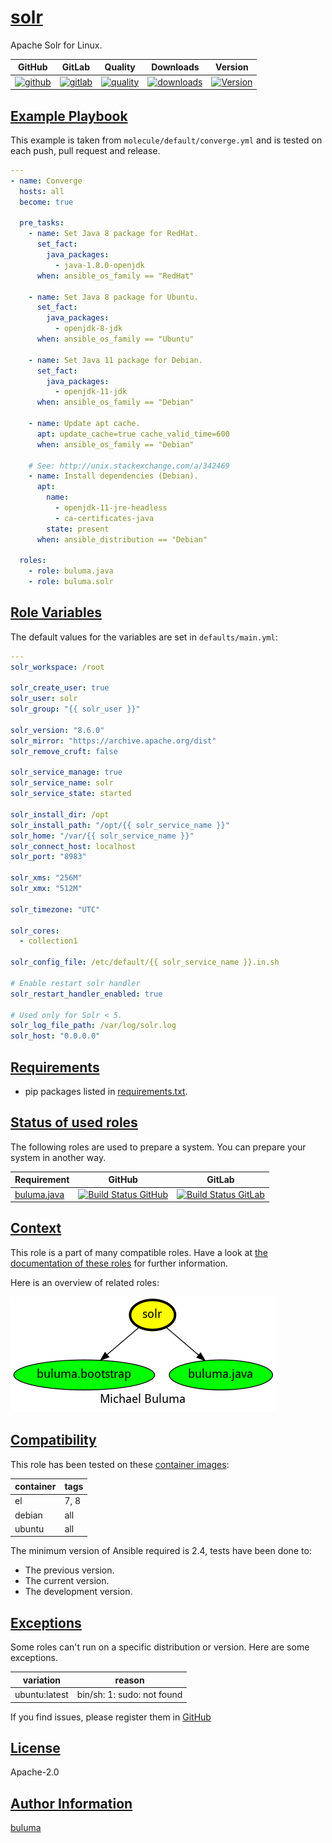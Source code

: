 # [solr](#solr)

Apache Solr for Linux.

|GitHub|GitLab|Quality|Downloads|Version|
|------|------|-------|---------|-------|
|[![github](https://github.com/buluma/ansible-role-solr/workflows/Ansible%20Molecule/badge.svg)](https://github.com/buluma/ansible-role-solr/actions)|[![gitlab](https://gitlab.com/buluma/ansible-role-solr/badges/main/pipeline.svg)](https://gitlab.com/buluma/ansible-role-solr)|[![quality](https://img.shields.io/ansible/quality/54760)](https://galaxy.ansible.com/buluma/solr)|[![downloads](https://img.shields.io/ansible/role/d/54760)](https://galaxy.ansible.com/buluma/solr)|[![Version](https://img.shields.io/github/release/buluma/ansible-role-solr.svg)](https://github.com/buluma/ansible-role-solr/releases/)|

## [Example Playbook](#example-playbook)

This example is taken from `molecule/default/converge.yml` and is tested on each push, pull request and release.
```yaml
---
- name: Converge
  hosts: all
  become: true

  pre_tasks:
    - name: Set Java 8 package for RedHat.
      set_fact:
        java_packages:
          - java-1.8.0-openjdk
      when: ansible_os_family == "RedHat"

    - name: Set Java 8 package for Ubuntu.
      set_fact:
        java_packages:
          - openjdk-8-jdk
      when: ansible_os_family == "Ubuntu"

    - name: Set Java 11 package for Debian.
      set_fact:
        java_packages:
          - openjdk-11-jdk
      when: ansible_os_family == "Debian"

    - name: Update apt cache.
      apt: update_cache=true cache_valid_time=600
      when: ansible_os_family == "Debian"

    # See: http://unix.stackexchange.com/a/342469
    - name: Install dependencies (Debian).
      apt:
        name:
          - openjdk-11-jre-headless
          - ca-certificates-java
        state: present
      when: ansible_distribution == "Debian"

  roles:
    - role: buluma.java
    - role: buluma.solr
```


## [Role Variables](#role-variables)

The default values for the variables are set in `defaults/main.yml`:
```yaml
---
solr_workspace: /root

solr_create_user: true
solr_user: solr
solr_group: "{{ solr_user }}"

solr_version: "8.6.0"
solr_mirror: "https://archive.apache.org/dist"
solr_remove_cruft: false

solr_service_manage: true
solr_service_name: solr
solr_service_state: started

solr_install_dir: /opt
solr_install_path: "/opt/{{ solr_service_name }}"
solr_home: "/var/{{ solr_service_name }}"
solr_connect_host: localhost
solr_port: "8983"

solr_xms: "256M"
solr_xmx: "512M"

solr_timezone: "UTC"

solr_cores:
  - collection1

solr_config_file: /etc/default/{{ solr_service_name }}.in.sh

# Enable restart solr handler
solr_restart_handler_enabled: true

# Used only for Solr < 5.
solr_log_file_path: /var/log/solr.log
solr_host: "0.0.0.0"
```

## [Requirements](#requirements)

- pip packages listed in [requirements.txt](https://github.com/buluma/ansible-role-solr/blob/main/requirements.txt).

## [Status of used roles](#status-of-requirements)

The following roles are used to prepare a system. You can prepare your system in another way.

| Requirement | GitHub | GitLab |
|-------------|--------|--------|
|[buluma.java](https://galaxy.ansible.com/buluma/java)|[![Build Status GitHub](https://github.com/buluma/ansible-role-java/workflows/Ansible%20Molecule/badge.svg)](https://github.com/buluma/ansible-role-java/actions)|[![Build Status GitLab ](https://gitlab.com/buluma/ansible-role-java/badges/main/pipeline.svg)](https://gitlab.com/buluma/ansible-role-java)|

## [Context](#context)

This role is a part of many compatible roles. Have a look at [the documentation of these roles](https://buluma.co.ke/) for further information.

Here is an overview of related roles:

![dependencies](https://raw.githubusercontent.com/buluma/ansible-role-solr/png/requirements.png "Dependencies")

## [Compatibility](#compatibility)

This role has been tested on these [container images](https://hub.docker.com/u/buluma):

|container|tags|
|---------|----|
|el|7, 8|
|debian|all|
|ubuntu|all|

The minimum version of Ansible required is 2.4, tests have been done to:

- The previous version.
- The current version.
- The development version.

## [Exceptions](#exceptions)

Some roles can't run on a specific distribution or version. Here are some exceptions.

| variation                 | reason                 |
|---------------------------|------------------------|
| ubuntu:latest | bin/sh: 1: sudo: not found |


If you find issues, please register them in [GitHub](https://github.com/buluma/ansible-role-solr/issues)

## [License](#license)

Apache-2.0

## [Author Information](#author-information)

[buluma](https://buluma.github.io/)
